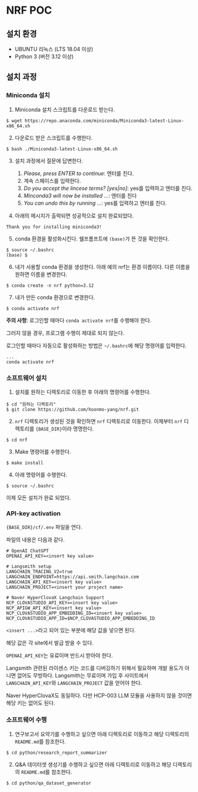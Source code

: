 # NRF POC

## 설치 환경
* UBUNTU 리눅스 (LTS 18.04 이상)
* Python 3 (버전 3.12 이상)

## 설치 과정
### Miniconda 설치
1. Miniconda 설치 스크립트를 다운로드 받는다.
```shell
$ wget https://repo.anaconda.com/miniconda/Miniconda3-latest-Linux-x86_64.sh
```

2. 다운로드 받은 스크립트를 수행한다.
```shell
$ bash ./Miniconda3-latest-Linux-x86_64.sh
```

3. 설치 과정에서 질문에 답변한다. 
    1. *Please, press ENTER to continue*: 엔터를 친다.
    2. 계속 스페이스를 입력한다.
    3. *Do you accept the lincese terms? [yes|no]*: yes를 입력하고 엔터를 친다.
    4. *Minconda3 will now be installed ...*: 엔터를 친다
    4. *You can undo this by running ...*: yes를 입력하고 엔터를 친다.

4. 아래의 메시지가 출력되면 성공적으로 설치 완료되었다.
```
Thank you for installing miniconda3!
```

5. conda 환경을 활성화시킨다. 쉘프롬프트에 `(base)`가 뜬 것을 확인한다.
```shell
$ source ~/.bashrc
(base) $
```

6. 내가 사용할 conda 환경을 생성한다. 아래 예의 nrf는 환경 이름이다. 다른 이름을
원하면 이름을 변경한다.
```shell
$ conda create -n nrf python=3.12
```

7. 내가 만든 conda 환경으로 변경한다.
```shell
$ conda activate nrf
```

**주의 사항**: 로그인할 때마다 `conda activate nrf`를 수행해야 한다.

그러지 않을 경우, 프로그램 수행이 제대로 되지 않는다.

로그인할 때마다 자동으로 활성화하는 방법은 `~/.bashrc`에 해당 명령어를 입력한다.
```.bashrc
...
conda activate nrf
```

### 소프트웨어 설치
1. 설치를 원하는 디렉토리로 이동한 후 아래의 명령어를 수행한다. 
```shell
$ cd "원하는 디렉토리"
$ git clone https://github.com/hoonmo-yang/nrf.git
```

2. `nrf` 디렉토리가 생성된 것을 확인하면 `nrf` 디렉토리로 이동한다.
이제부터 `nrf` 디렉토리를 `{BASE_DIR}`이라 명명한다.
```shell
$ cd nrf
```

3. Make 명령어를 수행한다.
```shell
$ make install
```

4. 아래 명령어를 수행한다.
```shell
$ source ~/.bashrc
```

이제 모든 설치가 완료 되었다.

### API-key activation
`{BASE_DIR}/cf/.env` 파일을 연다.

파일의 내용은 다음과 같다.
```
# OpenAI ChatGPT
OPENAI_API_KEY=<insert key value>

# Langsmith setup
LANGCHAIN_TRACING_V2=true
LANGCHAIN_ENDPOINT=https://api.smith.langchain.com
LANGCHAIN_API_KEY=<insert key value>
LANGCHAIN_PROJECT=<insert your project name>

# Naver HyperClovaX Langchain Support
NCP_CLOVASTUDIO_API_KEY=<insert key value>
NCP_APIGW_API_KEY=<insert key value>
NCP_CLOVASTUDIO_APP_EMBEDDING_ID=<insert key value>
NCP_CLOVASTUDIO_APP_ID=$NCP_CLOVASTUDIO_APP_EMBEDDING_ID
```

`<insert ...>`라고 되어 있는 부분에 해당 값을 넣으면 된다.

해당 값은 각 site에서 발급 받을 수 있다.

`OPENAI_API_KEY`는 유료이며 반드시 받아야 한다.

Langsmith 관련된 라이센스 키는 코드를 디버깅하기 위해서 필요하며
개발 용도가 아니면 없어도 무방하다.
Langsmith는 무료이며 가입 후 사이트에서 `LANGCHAIN_API_KEY`와 `LANGCHAIN_PROJECT` 값을 얻어야 한다.

Naver HyperClovaX도 동일하다. 다만 HCP-003 LLM 모듈을 사용하지 않을 것이면
해당 키는 없어도 된다.

### 소프트웨어 수행
1. 연구보고서 요약기를 수행하고 싶으면 아래 디렉토리로 이동하고 해당 디렉토리의 `README.md`를 참조한다.
```shell
$ cd python/research_report_summarizer
```

2. Q&A 데이터셋 생성기를 수행하고 싶으면 아래 디렉토리로 이동하고 해당 디렉토리의 `README.md`를 참조한다.
```shell
$ cd python/qa_dataset_generator
```